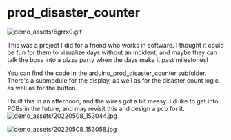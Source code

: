 # prod_disaster_counter
![demo_assets/6grrx0.gif](demo_gif)

This was a project I did for a friend who works in software. I thought it could be fun for them to visualize days without an incident, and maybe they can talk the boss into a pizza party when the days make it past milestones!  

You can find the code in the arduino_prod_disaster_counter subfolder. There's a submodule for the display, as well as for the disaster count logic, as well as for the button.  

I built this in an afternoon, and the wires got a bit messy. I'd like to get into PCBs in the future, and may revisit this and design a pcb for it.  
![demo_assets/20220508_153044.jpg](demo_perfboard1)  

![demo_assets/20220508_153058.jpg](demo_perfboard2)